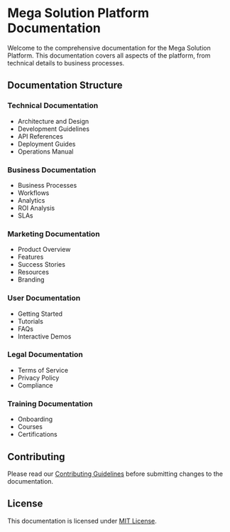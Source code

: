 # Mega Solution Platform Documentation

Welcome to the comprehensive documentation for the Mega Solution Platform. This documentation covers all aspects of the platform, from technical details to business processes.

## Documentation Structure

### Technical Documentation
- Architecture and Design
- Development Guidelines
- API References
- Deployment Guides
- Operations Manual

### Business Documentation
- Business Processes
- Workflows
- Analytics
- ROI Analysis
- SLAs

### Marketing Documentation
- Product Overview
- Features
- Success Stories
- Resources
- Branding

### User Documentation
- Getting Started
- Tutorials
- FAQs
- Interactive Demos

### Legal Documentation
- Terms of Service
- Privacy Policy
- Compliance

### Training Documentation
- Onboarding
- Courses
- Certifications

## Contributing

Please read our [Contributing Guidelines](CONTRIBUTING.md) before submitting changes to the documentation.

## License

This documentation is licensed under [MIT License](LICENSE).
